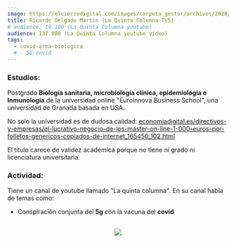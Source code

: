 ```yaml
---
image: https://elcierredigital.com/images/carpeta_gestor/archivos/2020/08/17/Ricardo_Delgado1.png
title: Ricardo Delgado Martin (La Quinta Columna TV5)
# audience: 19.100 (La Quinta Columna youtube)
audience: 137.000 (La Quinta Columna youtube video)
tags: 
  - covid-arma-biologica
  # - 5G-covid
---
```


### Estudios:

Postgrado **Biología sanitaria, microbiología clínica, epidemiología e Inmunología** de la universidad online "Euroinnova Business School", una universidad de Granada basada en USA.

No solo la universidad es de dudosa calidad:
[economiadigital.es/directivos-y-empresas/el-lucrativo-negocio-de-los-master-on-line-1-000-euros-por-folletos-genericos-copiados-de-internet_165450_102.html](https://www.economiadigital.es/directivos-y-empresas/el-lucrativo-negocio-de-los-master-on-line-1-000-euros-por-folletos-genericos-copiados-de-internet_165450_102.html)

El título carece de validez académica porque no tiene ni grado ni licenciatura universitaria.

### Actividad:

Tiene un canal de youtube llamado "La quinta columna". En su canal habla de temas como:
- Conspiración conjunta del **5g** con la vacuna del **covid**

<div style="text-align: center; margin: 30px 0;">
  <img
    src="https://click-to-vote.me/eK0M7Q.svg"
    style="cursor: pointer"
    onclick="window.open('https://click-to-vote.me/eK0M7Q')"
  />
</div>